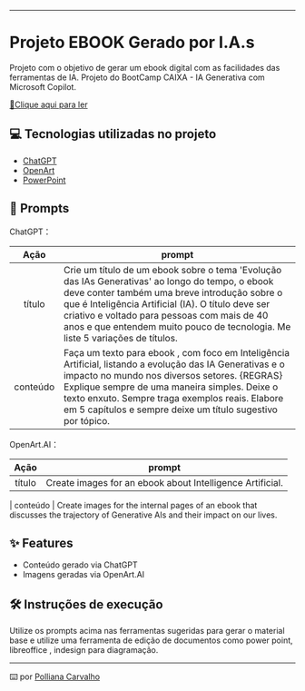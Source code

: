 


<p align="center">


-------

# Projeto EBOOK Gerado por I.A.s

Projeto com o objetivo de gerar um ebook digital com as facilidades das ferramentas de IA. Projeto do BootCamp CAIXA - IA Generativa com Microsoft Copilot.

<a href="https://github.com/PolliCarvalho/prompts-recipe-to-create-a-ebook/blob/main/output/Ebook%20Mentes%20Digitais%20Evolu%C3%A7%C3%A3o%20das%20IAs.pdf" title="View PDF now"> 📕Clique aqui para ler</a>

## 💻 Tecnologias utilizadas no projeto

- [ChatGPT](https://chat.openai.com/) 
- [OpenArt](https://openart.ai/)
- [PowerPoint](https://www.microsoft.com/en/microsoft-365/powerpoint)

## 🧠 Prompts


ChatGPT：

|   Ação   | prompt                                                                                                                                                                                                                                                                         |
| :------: | ------------------------------------------------------------------------------------------------------------------------------------------------------------------------------------------------------------------------------------------------------------------------------ |
|  título  | Crie um título de um ebook sobre o tema 'Evolução das IAs Generativas' ao longo do tempo, o ebook deve conter também uma breve introdução sobre o que é Inteligência Artificial (IA). O título deve ser criativo e voltado para pessoas com mais de 40 anos e que entendem muito pouco de tecnologia. Me liste 5 variações de títulos.                                                  |
| conteúdo | Faça um texto para ebook , com foco em Inteligência Artificial, listando a evolução das IA Generativas e o impacto no mundo nos diversos setores. {REGRAS} Explique sempre de uma maneira simples. Deixe o texto enxuto. Sempre traga exemplos reais. Elabore em 5 capítulos e sempre deixe um título sugestivo por tópico.


OpenArt.AI：

|  Ação  | prompt                                                                                 |
| :----: | -------------------------------------------------------------------------------------- |
| título | Create images for an ebook about Intelligence Artificial.

| conteúdo | Create images for the internal pages of an ebook that discusses the trajectory of Generative AIs and their impact on our lives.

## ✨ Features

- Conteúdo gerado via ChatGPT
- Imagens geradas via OpenArt.AI


## 🛠️ Instruções de execução

Utilize os prompts acima nas ferramentas sugeridas para gerar o material base e utilize uma ferramenta de edição de documentos como power point, libreoffice , indesign para diagramação.



---

⌨️ por [Polliana Carvalho](https://github.com/felipeAguiarCode)

